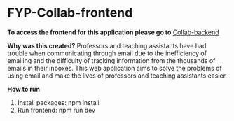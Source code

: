 # FYP-Collab-frontend
**To access the frontend for this application please go to** [Collab-backend](https://github.com/xyinu/Collab-backend)

**Why was this created?**
Professors and teaching assistants have had trouble when communicating through email due to the inefficiency of emailing and the difficulty of tracking information from the thousands of emails in their inboxes. This web application aims to solve the problems of using email and make the lives of professors and teaching assistants easier.

**How to run**
1. Install packages: npm install
2. Run frontend: npm run dev
